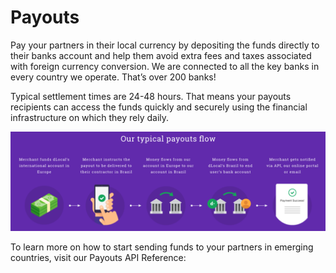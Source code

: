 # Payouts

Pay your partners in their local currency by depositing the funds directly to their banks account and help them avoid extra fees and taxes associated with foreign currency conversion. We are connected to all the key banks in every country we operate. That’s over 200 banks!

Typical settlement times are 24-48 hours. That means your payouts recipients can access the funds quickly and securely using the financial infrastructure on which they rely daily.

![](../.gitbook/assets/image%20%285%29.png)

To learn more on how to start sending funds to your partners in emerging countries, visit our Payouts API Reference:
